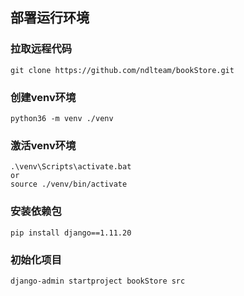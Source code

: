 ## 部署运行环境

### 拉取远程代码

```
git clone https://github.com/ndlteam/bookStore.git
```

### 创建venv环境

```
python36 -m venv ./venv
```

### 激活venv环境

```
.\venv\Scripts\activate.bat
or
source ./venv/bin/activate
```

### 安装依赖包

```
pip install django==1.11.20
```

### 初始化项目

```
django-admin startproject bookStore src
```